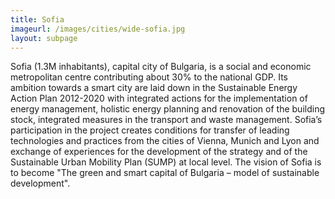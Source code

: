 ```yaml
---
title: Sofia
imageurl: /images/cities/wide-sofia.jpg
layout: subpage
---
```

Sofia (1.3M inhabitants), capital city of Bulgaria, is a social and economic metropolitan centre contributing about 30% to the national GDP. Its ambition towards a smart city are laid down in the Sustainable Energy Action Plan 2012-2020 with integrated actions for the implementation of energy management, holistic energy planning and renovation of the building stock, integrated measures in the transport and waste management. Sofia’s participation in the project creates conditions for transfer of leading technologies and practices from the cities of Vienna, Munich and Lyon and exchange of experiences for the development of the strategy and of the Sustainable Urban Mobility Plan (SUMP) at local level. The vision of Sofia is to become "The green and smart capital of Bulgaria – model of sustainable development".
